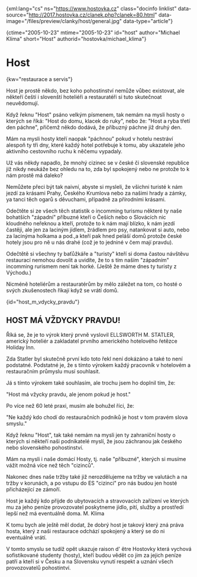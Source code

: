 
{xml:lang="cs" ns="https://www.hostovka.cz" class="docinfo linklist" data-source="http://2017.hostovka.cz/clanek.php?clanek=80.html" data-image="/files/preview/clanky/host/general.jpg" data-type="article"}

{ctime="2005-10-23" mtime="2005-10-23" id="host" author="Michael Klíma" short="Host" authorid="hostovka/michael_klima"}

# Host

<!-- generated attribute kw by user_udpatekw.sh on 2020-02-28, do not edit -->

{kw="restaurace a servis"}

Host je prostě někdo, bez koho pohostinství nemůže vůbec existovat, ale někteří čeští i slovenští hoteliéři a restauratéři si tuto skutečnoat neuvědomují.

Když řeknu "Host" psáno velkým písmenem, tak nemám na mysli hosty o kterých se říká: "Host do domu, klacek do ruky", nebo že: "Host a ryba třetí den páchne", přičemž někdo dodává, že příbuzný páchne již druhý den.

Mám na mysli hosty kteří naopak "páchnou" pokud v hotelu nestráví alespoň ty tři dny, které každý hotel potřebuje k tomu, aby ukazatele jeho aktivního cestovního ruchu k něčemu vypadaly.

Už vás někdy napadlo, že mnohý cizinec se v české či slovenské republice již nikdy neukáže bez ohledu na to, zda byl spokojený nebo ne protože to k nám prostě má daleko?

Nemůžete přeci být tak naivní, abyste si mysleli, že všichni turisté k nám jezdí za krásami Prahy, Českého Krumlova nebo za našimi hrady a zámky, ya tanci těch ogarů s děvuchami, případně za přírodními krásami.

Odečtěte si ze všech těch statistik o incomming turismu některé ty naše bohatších "západní" příbuzné kteří o Češích nebo o Slovácích nic kloudného neřeknou a kteří, protože to k nám mají blízko, k nám jezdí častěji, ale jen za laciným jídlem, žrádlem pro psy, natankovat si auto, nebo za lacinýma holkama a pod.,a kteří pak hned peláší domů protože české hotely jsou pro ně u nás drahé (což je to jedniné v čem mají pravdu).

Odečtětě si všechny ty baťůžkáře a "turisty" kteří si doma častou návštěvu restaurací nemohou dovolit a uvidíte, že to s tím naším "západním" incomming rurismem není tak horké. (Ještě že máme dnes ty turisty z Východu.)

Nicméně hoteliérům a restauratérům by mělo záležet na tom, co hosté o svých zkušenostech říkají když se vrátí domů.

{id="host\_m\_vdycky_pravdu"}

## HOST MÁ VŽDYCKY PRAVDU!

Říká se, že je to výrok který prvně vyslovil ELLSWORTH M. STATLER, americký hoteliér a zakladatel prvního amerického hotelového řetězce Holiday Inn.

Zda Statler byl skutečně první kdo toto řekl není dokázáno a také to není podstatné. Podstatné je, že s tímto výrokem každý pracovník v hotelovém a restauračním průmyslu musí souhlasit.

Já s tímto výrokem také souhlasím, ale trochu jsem ho doplnil tím, že:

"Host má vžycky pravdu, ale jenom pokud je host."

Po více než 60 leté praxi, musím ale bohužel říci, že:

"Ne každý kdo chodí do restauračních podniků je host v tom pravém slova smyslu."

Když řeknu "Host", tak také nemám na mysli jen ty zahraniční hosty o kterých si někteří naši podnikatelé myslí, že jsou záchranou jak českého nebo slovenského pohostinství.

Mám na mysli i naše domácí Hosty, tj. naše "příbuzné", kterých si musíme vážit možná více než těch "cizinců".

Nakonec dnes naše tržby také již nerozdělujeme na tržby ve valutách a na tržby v korunách, a po vstupu do ES "cizinci" pro nás budou jen hosté přicházející ze zámoří.

Host je každý kdo přijde do ubytovacích a stravovacích zařízení ve kterých mu za jeho peníze provozovatel poskytneme jídlo, pití, služby a prostředí lepší než má eventuálně doma. M. Klima

K tomu bych ale ještě měl dodat, že dobrý host je takový který zná práva hosta, který z naši restaurace odchází spokojený a který se do ni eventuálně vrátí.

V tomto smyslu se tudíž opět ukazuje raison d' être Hostovky která vychová sofistikované studenty (hosty), kteří budou vědět co jim za jejich peníze patří a kteří si v Česku a na Slovensku vynutí respekt a uznání všech provozovatelů pohostintví.

